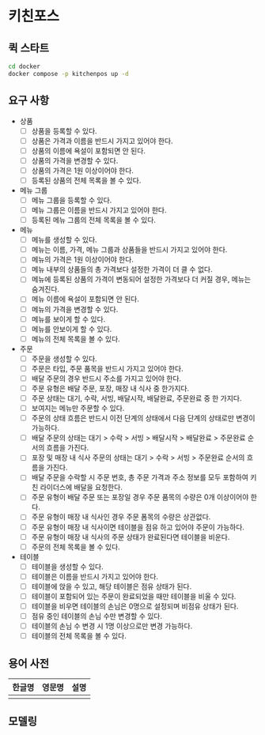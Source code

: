 # 키친포스

## 퀵 스타트

```sh
cd docker
docker compose -p kitchenpos up -d
```

## 요구 사항

- 상품
  - [ ] 상품을 등록할 수 있다.
  - [ ] 상품은 가격과 이름을 반드시 가지고 있어야 한다.
  - [ ] 상품의 이름에 욕설이 포함되면 안 된다.
  - [ ] 상품의 가격을 변경할 수 있다.
  - [ ] 상품의 가격은 1원 이상이어야 한다.
  - [ ] 등록된 상품의 전체 목록을 볼 수 있다.

- 메뉴 그룹
  - [ ] 메뉴 그룹을 등록할 수 있다.
  - [ ] 메뉴 그룹은 이름을 반드시 가지고 있어야 한다.
  - [ ] 등록된 메뉴 그룹의 전체 목록을 볼 수 있다.

- 메뉴
  - [ ] 메뉴를 생성할 수 있다.
  - [ ] 메뉴는 이름, 가격, 메뉴 그룹과 상품들을 반드시 가지고 있어야 한다.
  - [ ] 메뉴의 가격은 1원 이상이어야 한다.
  - [ ] 메뉴 내부의 상품들의 총 가격보다 설정한 가격이 더 클 수 없다.
  - [ ] 메뉴에 등록된 상품의 가격이 변동되어 설정한 가격보다 더 커질 경우, 메뉴는 숨겨진다.
  - [ ] 메뉴 이름에 욕설이 포함되면 안 된다.
  - [ ] 메뉴의 가격을 변경할 수 있다.
  - [ ] 메뉴를 보이게 할 수 있다.
  - [ ] 메뉴를 안보이게 할 수 있다.
  - [ ] 메뉴의 전체 목록을 볼 수 있다.

- 주문
  - [ ] 주문을 생성할 수 있다.
  - [ ] 주문은 타입, 주문 품목을 반드시 가지고 있어야 한다.
  - [ ] 배달 주문의 경우 반드시 주소를 가지고 있어야 한다.
  - [ ] 주문 유형은 배달 주문, 포장, 매장 내 식사 중 한가지다.
  - [ ] 주문 상태는 대기, 수락, 서빙, 배달시작, 배달완료, 주문완료 중 한 가지다.
  - [ ] 보여지는 메뉴만 주문할 수 있다.
  - [ ] 주문의 상태 흐름은 반드시 이전 단계의 상태에서 다음 단계의 상태로만 변경이 가능하다.
  - [ ] 배달 주문의 상태는 대기 > 수락 > 서빙 > 배달시작 > 배달완료 > 주문완료 순서의 흐름을 가진다.
  - [ ] 포장 및 매장 내 식사 주문의 상태는 대기 > 수락 > 서빙 > 주문완료 순서의 흐름을 가진다.
  - [ ] 배달 주문을 수락할 시 주문 번호, 총 주문 가격과 주소 정보를 모두 포함하여 키친 라이더스에 배달을 요청한다.
  - [ ] 주문 유형이 배달 주문 또는 포장일 경우 주문 품목의 수량은 0개 이상이어야 한다.
  - [ ] 주문 유형이 매장 내 식사인 경우 주문 폼목의 수량은 상관없다.
  - [ ] 주문 유형이 매장 내 식사이면 테이블을 점유 하고 있어야 주문이 가능하다.
  - [ ] 주문 유형이 매장 내 식사의 주문 상태가 완료된다면 테이블을 비운다.
  - [ ] 주문의 전체 목록을 볼 수 있다.

- 테이블
  - [ ] 테이블을 생성할 수 있다.
  - [ ] 테이블은 이름을 반드시 가지고 있어야 한다.
  - [ ] 테이블에 앉을 수 있고, 해당 테이블은 점유 상태가 된다.
  - [ ] 테이블이 포함되어 있는 주문이 완료되었을 때만 테이블을 비울 수 있다.
  - [ ] 테이블을 비우면 테이블의 손님은 0명으로 설정되며 비점유 상태가 된다.
  - [ ] 점유 중인 테이블의 손님 수만 변경할 수 있다.
  - [ ] 테이블의 손님 수 변경 시 1명 이상으로만 변경 가능하다.
  - [ ] 테이블의 전체 목록을 볼 수 있다.

## 용어 사전

| 한글명 | 영문명 | 설명 |
| --- | --- | --- |
|  |  |  |

## 모델링
